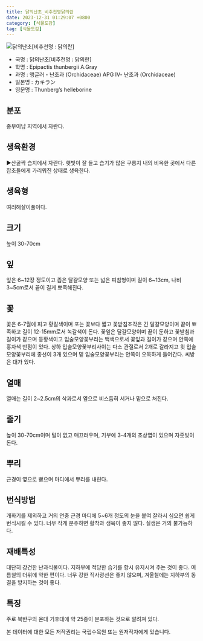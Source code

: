 ```yaml
---
title: 닭의난초_비추천명닭의란
date: 2023-12-31 01:29:07 +0800
category: [식물도감]
tag: [식물도감]
---
```




![닭의난초[비추천명 : 닭의란]](/fileUpload/plants/basic/Orchidaceae/Epipactis/15314/15314_1_th2.jpg)
- 국명 : 닭의난초[비추천명 : 닭의란]
- 학명 : Epipactis thunbergii A.Gray
- 과명 : 앵글러 - 난초과 (Orchidaceae) APG Ⅳ- 난초과 (Orchidaceae)
- 일본명 : カキラン
- 영문명 : Thunberg’s helleborine


## 분포
중부이남 지역에서 자란다.
## 생육환경
▶산골짝 습지에서 자란다. 햇빛이 잘 들고 습기가 많은 구릉지 내의 비옥한 곳에서 다른 잡초들에게 가리워진 상태로 생육한다.
## 생육형
여러해살이풀이다.
## 크기
높이 30-70cm
## 잎
잎은 6~12장 정도이고 좁은 달걀모양 또는 넓은 피침형이며 길이 6~13cm, 나비 3~5cm로서 끝이 길게 뾰족해진다.
## 꽃
꽃은 6-7월에 피고 황갈색이며 포는 꽃보다 짧고 꽃받침조각은 긴 달걀모양이며 끝이 뾰족하고 길이 12-15mm로서 녹갈색이 돈다. 꽃잎은 달걀모양이며 끝이 둔하고 꽃받침과 길이가 같으며 등황색이고 입술모양꽃부리는 백색으로서 꽃잎과 길이가 같으며 안쪽에 홍자색 반점이 있다. 상하 입술모양꽃부리사이는 다소 관절로서 2개로 갈라지고 윗 입술모양꽃부리에 종선이 3개 있으며 밑 입술모양꽃부리는 안쪽이 오목하게 들어간다. 씨방은 대가 있다.
## 열매
열매는 길이 2~2.5cm의 삭과로서 옆으로 비스듬히 서거나 밑으로 처진다.
## 줄기
높이 30-70cm이며 털이 없고 매끄러우며, 기부에 3-4개의 초상엽이 있으며 자줏빛이 돈다.
## 뿌리
근경이 옆으로 뻗으며 마디에서 뿌리를 내린다.
## 번식방법
개화기를 제외하고 거의 연중 근경 마디에 5~6개 정도의 눈을 붙여 잘라서 심으면 쉽게 번식시킬 수 있다. 너무 작게 분주하면 활착과 생육이 좋지 않다. 실생은 거의 불가능하다.
## 재배특성
대단히 강건한 난과식물이다. 지하부에 적당한 습기를 항시 유지시켜 주는 것이 좋다. 여름철의 더위에 약한 편이다. 너무 강한 직사광선은 좋지 않으며, 겨울철에는 지하부의 동결을 방지하는 것이 좋다.
## 특징
주로 북반구의 온대 기후대에 약 25종이 분포하는 것으로 알려져 있다.






본 데이터에 대한 모든 저작권리는 국립수목원 또는 원저작자에게 있습니다.
